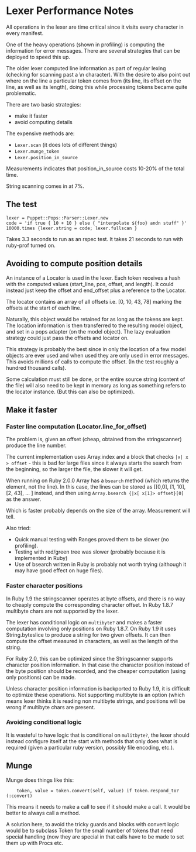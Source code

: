 Lexer Performance Notes
===

All operations in the lexer are time critical since it visits every character in every manifest.

One of the heavy operations (shown in profiling) is computing the information for error messages.
There are several strategies that can be deployed to speed this up.

The older lexer computed line information as part of regular lexing (checking for scanning past
a \n character). With the desire to also point out where on the line a particular token comes from
(its line, its offset on the line, as well as its length), doing this while processing tokens became quite problematic.

There are two basic strategies:
* make it faster
* avoid computing details

The expensive methods are:
* `Lexer.scan` (it does lots of different things)
* `Lexer.munge_token`
* `Lexer.position_in_source`

Measurements indicates that position_in_source costs 10-20% of the total time.

String scanning comes in at 7%.

The test
---
    lexer = Puppet::Pops::Parser::Lexer.new
    code = 'if true { 10 + 10 } else { "interpolate ${foo} andn stuff" }'
    10000.times {lexer.string = code; lexer.fullscan }

Takes 3.3 seconds to run as an rspec test. It takes 21 seconds to run with ruby-prof turned
on.


Avoiding to compute position details
---
An instance of a Locator is used in the lexer. Each token receives a hash with the computed values
(start_line, pos, offset, and length). It could instead just keep the offset and end_offset
plus a reference to the Locator.

The locator contains an array of all offsets i.e. [0, 10, 43, 78] marking the offsets at the start of each line.

Naturally, this object would be retained for as long as the tokens are kept.
The location information is then transferred to the resulting model object, and set in a pops
adapter (on the model object). The lazy evaluation strategy could just pass the offsets and
locator on.

This strategy is probably the best since in only the location of a few model objects are ever used
and when used they are only used in error messages. This avoids millions of calls to compute
the offset. (In the test roughly a hundred thousand calls).

Some calculation must still be done, or the entire source string (content of the file) will also need to be kept in memory as long as something refers to the locator instance. (But this can also
be optimized).

Make it faster
---

### Faster line computation (Locator.line_for_offset)

The problem is, given an offset (cheap, obtained from the stringscanner) produce the line number.

The current implementation uses Array.index and a block that checks `|x| x > offset` - this is bad
for large files since it always starts the search from the beginning, so the larger the file, the slower it will get.

When running on Ruby 2.0.0 Array has a `bsearch` method (which returns the element, not the line).
In this case, the lines can be stored as [[0,0], [1, 10], [2, 43], ... ] instead, and then using
`Array.bsearch {|x[ x[1]> offset}[0]` as the answer. 

Which is faster probably depends on the size of the array. Measurement will tell.

Also tried:

* Quick manual testing with Ranges proved them to be slower (no profiling). 
* Testing with red/green tree was slower (probably because it is implemented in Ruby)
* Use of bsearch written in Ruby is probably not worth trying (although it may have good effect
  on huge files).

### Faster character positions

In Ruby 1.9 the stringscanner operates at byte offsets, and there is no way to cheaply compute the corresponding character offset. In Ruby 1.8.7 multibyte chars are not supported by the lexer.

The lexer has conditional logic on `multibyte?` and makes a faster computation involving only 
positions on Ruby 1.8.7. On Ruby 1.9 it uses String.byteslice to produce a string for two given offsets. It can then compute the offset measured in characters, as well as the length of the string.

For Ruby 2.0, this can be optimized since the Stringscanner supports character position information.
In that case the character position instead of the byte position should be recorded, and the cheaper computation (using only positions) can be made.

Unless character position information is backported to Ruby 1.9, it is difficult to
optimize these operations. Not supporting multibyte is an option (which means lexer thinks it is reading non multibyte strings, and positions will be wrong if multibyte chars are present.

### Avoiding conditional logic

It is wasteful to have logic that is conditional on `mulitbyte?`, the lexer should instead configure itself at the start with methods that only does what is required (given a particular ruby version, possibly file encoding, etc.).

Munge
---
Munge does things like this:

        token, value = token.convert(self, value) if token.respond_to?(:convert)

This means it needs to make a call to see if it should make a call. It would be better to
always call a method.

A solution here, to avoid the tricky guards and blocks with convert logic would be to
subclass Token for the small number of tokens that need special handling (now they are special
in that calls have to be made to set them up with Procs etc.
